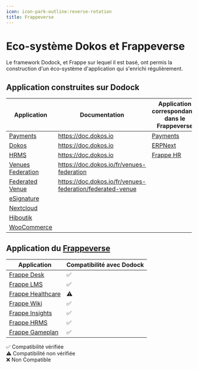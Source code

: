 ```yaml
---
icon: icon-park-outline:reverse-rotation
title: Frappeverse
---
```


# Eco-système Dokos et Frappeverse

Le framework Dodock, et Frappe sur lequel il est basé, ont permis la construction d'un éco-système d'application qui s'enrichi régulièrement.

## Application construites sur Dodock

|Application|Documentation|Application correspondante dans le Frappeverse|
|---|---|---|
|[Payments](https://gitlab.com/dokos/payments)|https://doc.dokos.io|[Payments](https://github.com/frappe/payments)|
|[Dokos](https://gitlab.com/dokos/dokos)|https://doc.dokos.io|[ERPNext](https://github.com/frappe/erpnext)|
|[HRMS](https://gitlab.com/dokos/hrms)|https://doc.dokos.io|[Frappe HR](https://github.com/frappe/hrms)|
|[Venues Federation](https://gitlab.com/dokos/venues-federation)|https://doc.dokos.io/fr/venues-federation||
|[Federated Venue](https://gitlab.com/dokos/venues-federation)|https://doc.dokos.io/fr/venues-federation/federated-venue||
|[eSignature](https://gitlab.com/dokos/esignature)|||
|[Nextcloud](https://gitlab.com/dokos/nextcloud)|||
|[Hiboutik](https://gitlab.com/dokos/hiboutik)|||
|[WooCommerce](https://gitlab.com/dokos/dokos-woocommerce)|||


## Application du [Frappeverse](https://frappe.io/frappeverse)

|Application|Compatibilité avec Dodock|
|---|---|
|[Frappe Desk](https://frappedesk.com/)|✅|
|[Frappe LMS](https://frappedesk.com/)|✅|
|[Frappe Healthcare](https://github.com/frappe/health)|⚠️|
|[Frappe Wiki](https://frappe.io/wiki)|✅|
|[Frappe Insights](https://github.com/frappe/insights)|✅|
|[Frappe HRMS](https://github.com/frappe/hrms)|✅|
|[Frappe Gameplan](https://github.com/frappe/gameplan)|✅|

✅ Compatibilité vérifiée  
⚠️ Compatibilité non vérifiée  
❌ Non Compatible  